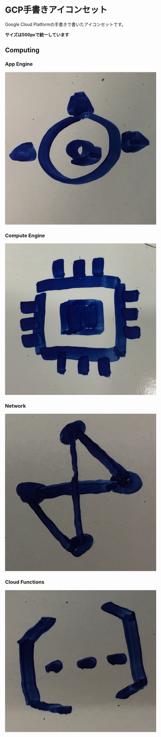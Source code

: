 # GCP手書きアイコンセット

Google Cloud Platformの手書きで書いたアイコンセットです。

**サイズは500pxで統一しています**

## Computing

### App Engine

![appengine](computing/app_engine.png)

### Compute Engine

![computeengine](computing/compute_engine.png)

### Network

![network](computing/network.png)

### Cloud Functions

![functions](computing/cloud_functions.png)

